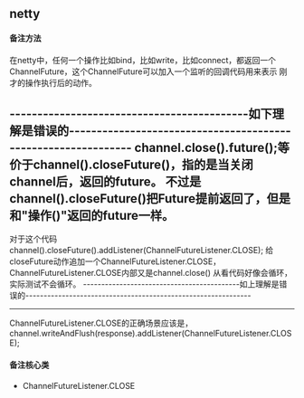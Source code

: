 ## netty



#### 备注方法

在netty中，任何一个操作比如bind，比如write，比如connect，都返回一个ChannelFuture，这个ChannelFuture可以加入一个监听的回调代码用来表示
刚才的操作执行后的动作。


-------------------------------------------如下理解是错误的--------------------------------------------------------------
channel.close().future();等价于channel().closeFuture()，指的是当关闭channel后，返回的future。
不过是channel().closeFuture()把Future提前返回了，但是和"操作()"返回的future一样。
------------------
对于这个代码channel().closeFuture().addListener(ChannelFutureListener.CLOSE);
给closeFuture动作追加一个ChannelFutureListener.CLOSE，ChannelFutureListener.CLOSE内部又是channel.close()
从看代码好像会循环，实际测试不会循环。
-------------------------------------------如上理解是错误的--------------------------------------------------------------


------------------
ChannelFutureListener.CLOSE的正确场景应该是，channel.writeAndFlush(response).addListener(ChannelFutureListener.CLOSE);


#### 备注核心类
* ChannelFutureListener.CLOSE